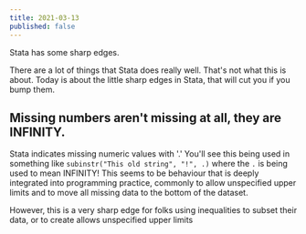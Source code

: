 ```yaml
---
title: 2021-03-13
published: false
---
```


Stata has some sharp edges. 

There are a lot of things that Stata does really well. That's not what this is about. Today is about the little sharp edges in Stata, that will cut you if you bump them. 

## Missing numbers aren't missing at all, they are INFINITY.

Stata indicates missing numeric values with '.' You'll see this being used in something like `subinstr("This old string", "!", .)` where the `.` is being used to mean INFINITY! This seems to be behaviour that is deeply integrated into programming practice, commonly to allow unspecified upper limits and to move all missing data to the bottom of the dataset. 

However, this is a very sharp edge for folks using inequalities to subset their data, or to create allows unspecified upper limits

